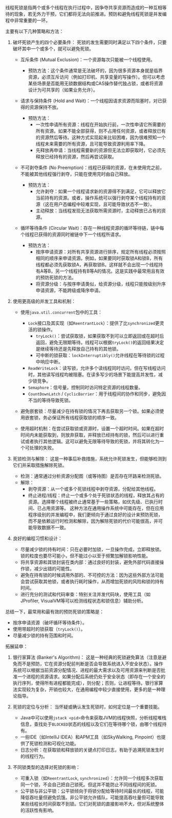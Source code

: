 
线程死锁是指两个或多个线程在执行过程中，因争夺共享资源而造成的一种互相等待的现象，若无外力干预，它们都将无法向前推进。预防和避免线程死锁是并发编程中非常重要的一环。

主要有以下几种策略和方法：

1.  破坏死锁产生的四个必要条件：
    死锁的发生需要同时满足以下四个条件，只要破坏其中一个或多个，就可以避免死锁。

    *   互斥条件 (Mutual Exclusion)：一个资源每次只能被一个线程使用。
        *   预防方法：这个条件通常是无法破坏的，因为很多资源本身就是临界资源，必须互斥访问（例如打印机、共享变量的写操作）。但可以考虑某些场景是否能用无锁数据结构或CAS操作替代独占锁，或者将资源设计为可共享的（如果业务允许）。

    *   请求与保持条件 (Hold and Wait)：一个线程因请求资源而阻塞时，对已获得的资源保持不放。
        *   预防方法：
            *   一次性申请所有资源：线程在开始执行前，一次性申请它所需要的所有资源。如果不能全部获得，则不占用任何资源，或者释放已有的资源然后等待。这种方式实现起来比较困难，因为很难预知一个线程未来需要的所有资源，且可能导致资源利用率下降。
            *   先释放再申请：当线程需要新的资源但无法立即获取时，它必须先释放已经持有的资源，然后再尝试获取。

    *   不可剥夺条件 (No Preemption)：线程已获得的资源，在未使用完之前，不能被其他线程强行剥夺，只能在使用完时由自己释放。
        *   预防方法：
            *   允许剥夺：如果一个线程请求新的资源得不到满足，它可以释放它当前持有的资源。或者，操作系统可以强行剥夺某个线程持有的资源（这在用户态编程中较难实现，且可能导致状态不一致）。
            *   主动释放：当线程发现无法获取所需资源时，主动释放已占有的资源。

    *   循环等待条件 (Circular Wait)：存在一种线程资源的循环等待链，链中每个线程已获得的资源同时被链中下一个线程所请求。
        *   预防方法：
            *   按序申请资源：对所有共享资源进行排序，规定所有线程必须按照相同的顺序来申请资源。例如，如果要同时获取锁A和锁B，所有线程都必须先获取锁A，再获取锁B。这样就不会出现一个线程持有A等B，另一个线程持有B等A的情况。这是实践中最常用且有效的预防死锁的方法。
            *   将资源分级：与按序申请类似，给资源分级，线程只能按级别升序申请资源，不能跨级或降序申请。

2.  使用更高级的并发工具和机制：

    *   使用`java.util.concurrent`包中的工具：
        *   `Lock`接口及其实现（如`ReentrantLock`）：提供了比`synchronized`更灵活的锁操作。
            *   `tryLock()`：尝试获取锁，如果获取不到可以立即返回或在超时后返回，避免无限期等待。线程可以根据`tryLock()`的返回结果决定是继续等待还是先释放自己持有的其他锁。
            *   可中断的锁获取：`lockInterruptibly()`允许线程在等待锁的过程中响应中断。
        *   `ReadWriteLock`：读写锁，允许多个读线程同时访问，但在写线程访问时，其他读写线程均被阻塞。在读多写少的场景下能提高并发性，减少锁竞争。
        *   `Semaphore`：信号量，控制同时访问特定资源的线程数量。
        *   `CountDownLatch` / `CyclicBarrier`：用于线程间的协作和同步，避免因不当的等待导致死锁。

    *   避免嵌套锁：尽量减少在持有锁的情况下再去获取另一个锁。如果必须使用嵌套锁，务必保证所有线程获取锁的顺序一致。

    *   使用超时机制：在尝试获取锁或资源时，设置一个超时时间。如果在超时时间内未能获取到，则放弃获取，并释放已经持有的锁，然后可以进行重试或者执行其他逻辑。这可以避免无限等待导致的死锁，并将其转化为一个可处理的失败。

3.  死锁检测与解除：
    这是一种事后补救措施，系统允许死锁发生，但能够检测到它们并采取措施解除死锁。
    *   检测：通常通过分析资源分配图（或等待图）是否存在环路来检测死锁。
    *   解除：
        *   剥夺资源：从一个或多个死锁线程中剥夺资源，分配给其他线程。
        *   终止进程/线程：终止一个或多个处于死锁状态的线程，释放其占有的资源。选择哪个线程被终止通常基于一些策略，如优先级、已执行时间、已占用资源等。
    这种方法在通用操作系统中可能存在，但在应用程序级别的并发编程中，我们更倾向于通过良好的设计来预防死锁，而不是依赖运行时检测和解除，因为解除死锁的代价可能很高，并可能导致数据不一致。

4.  良好的编程习惯和设计：

    *   尽量减少锁的持有时间：只在必要时加锁，一旦操作完成，立即释放锁。锁的粒度也要尽可能小，但不能过小以至于频繁加解锁影响性能。
    *   将共享资源和其锁封装在类内部：通过良好的封装，避免外部代码直接操作锁，减少出错的可能性。
    *   避免在持有锁的时候调用外部的、不可控的方法：因为这些外部方法可能会尝试获取其他锁，或者执行耗时操作，从而增加死锁的风险和锁的持有时间。
    *   进行充分的测试和代码审查：特别关注并发代码块，使用工具（如JProfiler, VisualVM等可以检测线程状态和锁信息）辅助分析。

总结一下，最常用和最有效的预防死锁的策略是：

*   按序申请资源（破坏循环等待条件）。
*   使用带超时的锁获取（`tryLock()`）。
*   尽量减少锁的持有范围和时间。

拓展延申：

1.  银行家算法 (Banker's Algorithm)：
    这是一种经典的死锁避免算法（注意是避免而不是预防，它在资源分配前判断是否会导致系统进入不安全状态）。操作系统可以根据当前资源分配情况、进程的最大需求以及可用资源来判断是否批准一个进程的资源请求。如果分配后系统仍处于安全状态（即存在一个安全的执行序列，使得所有进程都能完成），则分配；否则，让进程等待。银行家算法实现较为复杂，开销也较大，在通用编程中较少直接使用，更多的是一种理论指导。

2.  死锁的定位与分析：
    当怀疑或确认发生死锁时，如何定位是一个重要技能。
    *   Java中可以使用`jstack <pid>`命令来获取JVM的线程快照，分析线程堆栈信息，查找处于`BLOCKED`状态的线程以及它们在等待哪个锁，由哪个线程持有。
    *   一些IDE（如IntelliJ IDEA）和APM工具（如SkyWalking, Pinpoint）也提供了死锁检测和可视化功能。
    *   日志分析：在获取锁和释放锁的关键点打印日志，有助于追溯死锁发生时的线程行为。

3.  不同锁类型的选择对死锁的影响：
    *   可重入锁（如`ReentrantLock`, `synchronized`）：允许同一个线程多次获取同一个锁，不会自己把自己锁死。但这并不能防止不同线程间的死锁。
    *   公平锁与非公平锁：公平锁倾向于将锁分配给等待时间最长的线程，可能降低吞吐量但避免饥饿。非公平锁允许插队，可能提高吞吐量但可能导致某些线程长时间获取不到锁。它们对死锁的直接影响不大，但对系统整体的活跃性有影响。

